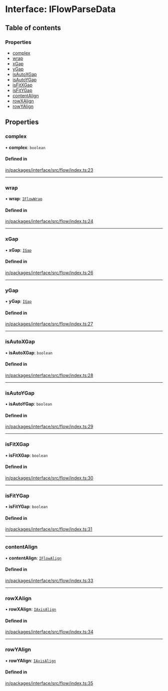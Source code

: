 # Interface: IFlowParseData

## Table of contents

### Properties

- [complex](IFlowParseData.md#complex)
- [wrap](IFlowParseData.md#wrap)
- [xGap](IFlowParseData.md#xgap)
- [yGap](IFlowParseData.md#ygap)
- [isAutoXGap](IFlowParseData.md#isautoxgap)
- [isAutoYGap](IFlowParseData.md#isautoygap)
- [isFitXGap](IFlowParseData.md#isfitxgap)
- [isFitYGap](IFlowParseData.md#isfitygap)
- [contentAlign](IFlowParseData.md#contentalign)
- [rowXAlign](IFlowParseData.md#rowxalign)
- [rowYAlign](IFlowParseData.md#rowyalign)

## Properties

### complex

• **complex**: `boolean`

#### Defined in

[in/packages/interface/src/flow/index.ts:23](https://github.com/leaferjs/leafer-in/blob/8a9bfb8/packages/interface/src/flow/index.ts#L23)

___

### wrap

• **wrap**: [`IFlowWrap`](../modules.md#iflowwrap)

#### Defined in

[in/packages/interface/src/flow/index.ts:24](https://github.com/leaferjs/leafer-in/blob/8a9bfb8/packages/interface/src/flow/index.ts#L24)

___

### xGap

• **xGap**: [`IGap`](../modules.md#igap)

#### Defined in

[in/packages/interface/src/flow/index.ts:26](https://github.com/leaferjs/leafer-in/blob/8a9bfb8/packages/interface/src/flow/index.ts#L26)

___

### yGap

• **yGap**: [`IGap`](../modules.md#igap)

#### Defined in

[in/packages/interface/src/flow/index.ts:27](https://github.com/leaferjs/leafer-in/blob/8a9bfb8/packages/interface/src/flow/index.ts#L27)

___

### isAutoXGap

• **isAutoXGap**: `boolean`

#### Defined in

[in/packages/interface/src/flow/index.ts:28](https://github.com/leaferjs/leafer-in/blob/8a9bfb8/packages/interface/src/flow/index.ts#L28)

___

### isAutoYGap

• **isAutoYGap**: `boolean`

#### Defined in

[in/packages/interface/src/flow/index.ts:29](https://github.com/leaferjs/leafer-in/blob/8a9bfb8/packages/interface/src/flow/index.ts#L29)

___

### isFitXGap

• **isFitXGap**: `boolean`

#### Defined in

[in/packages/interface/src/flow/index.ts:30](https://github.com/leaferjs/leafer-in/blob/8a9bfb8/packages/interface/src/flow/index.ts#L30)

___

### isFitYGap

• **isFitYGap**: `boolean`

#### Defined in

[in/packages/interface/src/flow/index.ts:31](https://github.com/leaferjs/leafer-in/blob/8a9bfb8/packages/interface/src/flow/index.ts#L31)

___

### contentAlign

• **contentAlign**: [`IFlowAlign`](../modules.md#iflowalign)

#### Defined in

[in/packages/interface/src/flow/index.ts:33](https://github.com/leaferjs/leafer-in/blob/8a9bfb8/packages/interface/src/flow/index.ts#L33)

___

### rowXAlign

• **rowXAlign**: [`IAxisAlign`](../modules.md#iaxisalign)

#### Defined in

[in/packages/interface/src/flow/index.ts:34](https://github.com/leaferjs/leafer-in/blob/8a9bfb8/packages/interface/src/flow/index.ts#L34)

___

### rowYAlign

• **rowYAlign**: [`IAxisAlign`](../modules.md#iaxisalign)

#### Defined in

[in/packages/interface/src/flow/index.ts:35](https://github.com/leaferjs/leafer-in/blob/8a9bfb8/packages/interface/src/flow/index.ts#L35)
